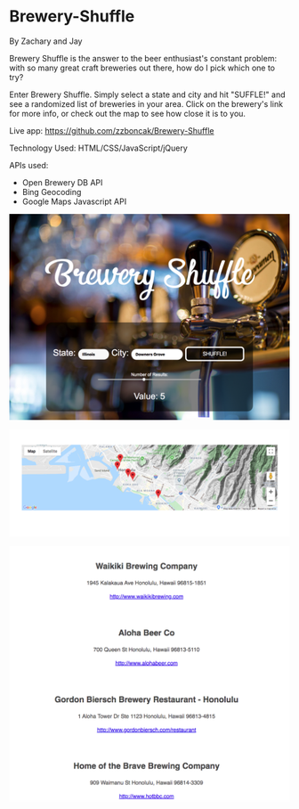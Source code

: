 # Brewery-Shuffle
 By Zachary and Jay

Brewery Shuffle is the answer to the beer enthusiast's constant problem: with so many great craft breweries out there, how do I pick which one to try?

Enter Brewery Shuffle. Simply select a state and city and hit "SUFFLE!" and see a randomized list of breweries in your area. Click on the brewery's link for more info, or check out the map to see how close it is to you.

 Live app: https://github.com/zzboncak/Brewery-Shuffle

Technology Used: HTML/CSS/JavaScript/jQuery

APIs used:
- Open Brewery DB API
- Bing Geocoding
- Google Maps Javascript API

![landing page screenshot](/ScreenShots/landing-page.png)

![map of breweries](/ScreenShots/brewery-map.png)

![list of breweries](/ScreenShots/brewery-results.png)